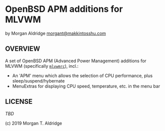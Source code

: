 # OpenBSD APM additions for MLVWM
by Morgan Aldridge <morgant@makkintosshu.com>

## OVERVIEW

A set of OpenBSD APM (Advanced Power Management) additions for MLVWM (specifically [`mlvwmrc`](https://github.com/morgant/mlvwmrc)), incl.:

* An 'APM' menu which allows the selection of CPU performance, plus sleep/suspend/hybernate
* MenuExtras for displaying CPU speed, temperature, etc. in the menu bar

## LICENSE

_TBD_

(c) 2019 Morgan T. Aldridge
